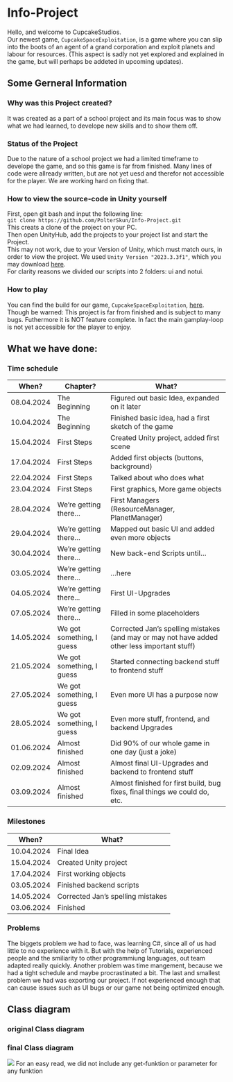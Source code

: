 # Info-Project
Hello, and welcome to CupcakeStudios.\
Our newest game, `CupcakeSpaceExploitation`, is a game where you can slip into the boots of an agent of a grand corporation and exploit planets and labour for resources. (This aspect is sadly not yet explored and explained in the game, but will perhaps be addeted in upcoming updates).
## Some Gerneral Information
### Why was this Project created?
It was created as a part of a school project and its main focus was to show what we had learned, to develope new skills and to show them off.
### Status of the Project
Due to the nature of a school project we had a limited timeframe to develope the game, and so this game is far from finished. Many lines of code were allready written, but are not yet uesd and therefor not accessible for the player. We are working hard on fixing that.
### How to view the source-code in Unity yourself
First, open git bash and input the following line:\
`git clone https://github.com/PolterSkun/Info-Project.git`\
This creats a clone of the project on your PC.\
Then open UnityHub, add the projects to your project list and start the Project.\
This may not work, due to your Version of Unity, which must match ours, in order to view the project. We used `Unity Version "2023.3.3f1"`, which you may download [here]().\
For clarity reasons we divided our scripts into 2 folders: ui and notui.

### How to play
You can find the build for our game, `CupcakeSpaceExploitation`, [here](). Though be warned: This project is far from finished and is subject to many bugs. Futhermore it is NOT feature complete. In fact the main gamplay-loop is not yet accessible for the player to enjoy.

## What we have done:
### Time schedule 

| **When?** | **Chapter?** | **What?** |
  | --- | --- | --- |
  | 08.04.2024 | The Beginning | Figured out basic Idea, expanded on it later| 
  | 10.04.2024 | The Beginning | Finished basic idea, had a first sketch of the game|
  | 15.04.2024 | First Steps | Created Unity project, added first scene |
  | 17.04.2024 | First Steps | Added first objects (buttons, background) | 
  | 22.04.2024 | First Steps | Talked about who does what | 
  | 23.04.2024 | First Steps | First graphics, More game objects |
  | 28.04.2024 | We’re getting there… | First Managers (ResourceManager, PlanetManager) | 
  | 29.04.2024 | We’re getting there… | Mapped out basic UI and added even more objects |
  | 30.04.2024 | We’re getting there… | New back-end Scripts until… |
  | 03.05.2024 | We’re getting there… | …here |
  | 04.05.2024 | We’re getting there... | First UI-Upgrades | 
  | 07.05.2024 | We’re getting there… | Filled in some placeholders | 
  | 14.05.2024 | We got something, I guess | Corrected Jan’s spelling mistakes (and may or may not have added other less   important stuff) | 
  | 21.05.2024 | We got something, I guess | Started connecting backend stuff to frontend stuff | 
  | 27.05.2024 | We got something, I guess | Even more UI has a purpose now | 
  | 28.05.2024 | We got something, I guess | Even more stuff, frontend, and backend Upgrades |
  | 01.06.2024 | Almost finished | Did 90% of our whole game in one day (just a joke) |
  | 02.09.2024 | Almost finished | Almost final UI-Upgrades and backend to frontend stuff |
  | 03.09.2024 | Almost finished | Almost finished for first build, bug fixes, final things we could do, etc. |

### Milestones
  | **When?** | **What?** |
  | --- | --- |
  | 10.04.2024 | Final Idea |
  | 15.04.2024 | Created Unity project | 
  | 17.04.2024 | First working objects |
  | 03.05.2024 | Finished backend scripts |
  | 14.05.2024 | Corrected Jan’s spelling mistakes | 
  | 03.06.2024 | Finished |

### Problems 

The biggets problem we had to face, was learning C#, since all of us had little to no experience with it. But with the help of Tutorials, experienced people and the smiliarity to other programmiung languages, out team adapted really quickly. Another problem was time mangement, because we had a tight schedule and maybe procrastinated a bit. The last and smallest problem we had was exporting our project. If not experienced enough that can cause issues such as UI bugs or our game not being optimized enough.  

## Class diagram
### original Class diagram
### final Class diagram
![](https://github.com/PolterSkun/Info-Project/blob/5dbfc0751d63d14940d7eec144a27f13051370d9/Classdiagram.vpd)
For an easy read, we did not include any get-funktion or parameter for any funktion

